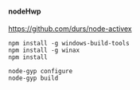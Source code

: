 #### nodeHwp

https://github.com/durs/node-activex

```
npm install -g windows-build-tools
npm install -g winax
npm install

node-gyp configure
node-gyp build
```
